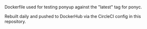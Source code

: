 Dockerfile used for testing ponyup against the "latest" tag for ponyc.

Rebuilt daily and pushed to DockerHub via the CircleCI config in this repository.
